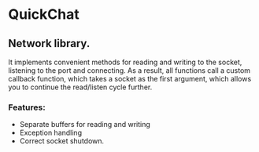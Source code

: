 # QuickChat

## Network library.
It implements convenient methods for reading and writing to the socket, listening to the port and connecting. As a result, all functions call a custom callback function, which takes a socket as the first argument, which allows you to continue the read/listen cycle further. 
### Features: 
- Separate buffers for reading and writing 
- Exception handling 
- Correct socket shutdown.


